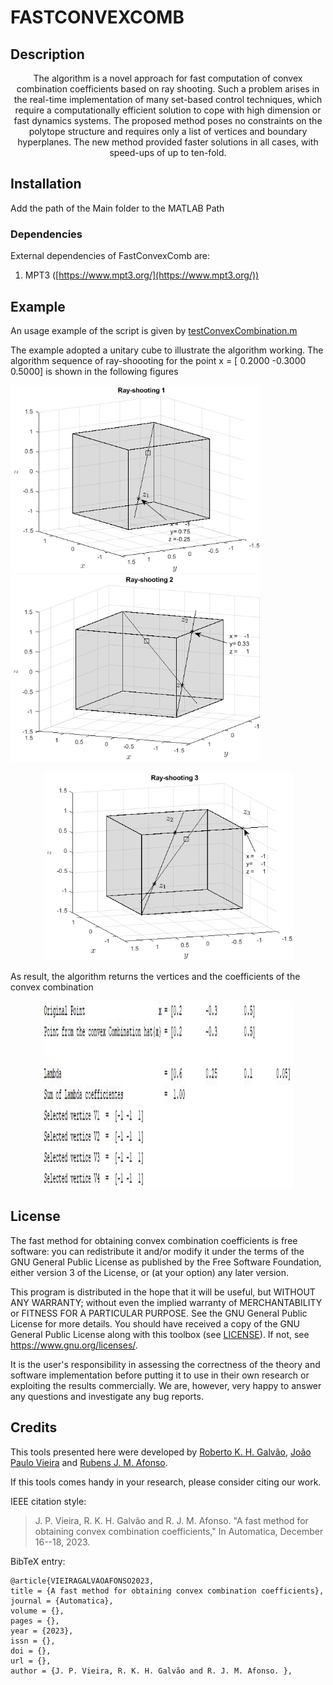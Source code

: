 # FASTCONVEXCOMB
## Description
<center>
The algorithm is a novel approach for fast computation of convex combination coefficients based on
ray shooting. Such a problem arises in the real-time implementation of many set-based control techniques, which require a
computationally efficient solution to cope with high dimension or fast dynamics systems. The proposed method poses no
constraints on the polytope structure and requires only a list of vertices and boundary hyperplanes. The new method provided faster solutions in all cases, with speed-ups of up to ten-fold.
</center>


## Installation

Add the path of the Main folder to the MATLAB Path

### Dependencies

External dependencies of FastConvexComb are:

1. MPT3 ([https://www.mpt3.org/](https://www.mpt3.org/))

## Example

 An usage example of the script is given by [testConvexCombination.m](testConvexCombination.m)
 
 The example adopted a unitary cube to illustrate the algorithm working. 
 The algorithm sequence of ray-shoooting for the point 
 x = [ 0.2000  -0.3000    0.5000] is shown in the following figures
 
                 
<img src="Ray_shooting1.png" width="399" height="300">                   <img src="Ray_shooting2.png" width="399" height="300">
   
<p align="center">
<img src="Ray_shooting3.png" width="399" height="300">
</p>

As result, the algorithm returns the vertices and the coefficients of the convex combination

<p align="center">
<img src="FastConvex_num_result.png" width="399" height="300">
</p>

## License

The fast method for obtaining convex combination coefficients is free software: you can
redistribute it and/or modify it under the terms of the GNU General Public
License as published by the Free Software Foundation, either version 3 of the
License, or (at your option) any later version.

This program is distributed in the hope that it will be useful, but WITHOUT ANY
WARRANTY; without even the implied warranty of MERCHANTABILITY or FITNESS FOR A
PARTICULAR PURPOSE.  See the GNU General Public License for more details.  You
should have received a copy of the GNU General Public License along with this
toolbox (see [LICENSE](./LICENSE)).  If not, see
<https://www.gnu.org/licenses/>.

It is the user's responsibility in assessing the correctness of the theory and
software implementation before putting it to use in their own research or
exploiting the results commercially. We are, however, very happy to answer any
questions and investigate any bug reports.

## Credits

This tools presented here were developed by
[Roberto K. H. Galvão](http://www.ele.ita.br/~kawakami/), 
[João Paulo Vieira]() and
[Rubens J. M. Afonso](http://www.ita.br/~rubens).

If this tools comes handy in your research, please consider citing our
work.

IEEE citation style:

> J. P. Vieira, R. K. H. Galvão and R. J. M. Afonso.  "A fast method for obtaining convex combination coefficients," In Automatica, December 16--18, 2023.
    
BibTeX entry: 
```
@article{VIEIRAGALVAOAFONSO2023,
title = {A fast method for obtaining convex combination coefficients},
journal = {Automatica},
volume = {},
pages = {},
year = {2023},
issn = {},
doi = {},
url = {},
author = {J. P. Vieira, R. K. H. Galvão and R. J. M. Afonso. },
```
